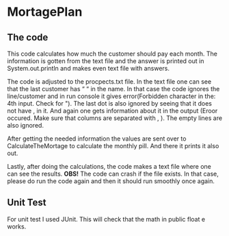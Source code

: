 # MortagePlan

## The code
This code calculates how much the customer should  pay each month. The information is gotten from the text file and the answer is printed out in System.out.println and makes even text file with answers. 

The code is adjusted to the procpects.txt file. In the text file one can see that the last customer has “ “ in the name. In that case the code ignores the line/customer and in run console it gives error(Forbidden character in the: 4th input. Check for "). The last dot is also ignored by seeing that it does not have , in it. And again one gets information about it in the output (Eroor occured. Make sure that columns are separated with , ). The empty lines are also ignored. 

After getting the needed information the values are sent over to CalculateTheMortage to calculate the monthly pill. And there it prints it also out.

Lastly, after doing the calculations, the code makes a text file where one can see the results. 
<b>OBS!</b> The code can crash if the file exists. In that case, please do run the code again and then it should run smoothly once again.

## Unit Test
For unit test I used JUnit. This will check that the math in public float e works.
